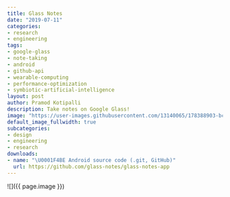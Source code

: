 ```yaml
---
title: Glass Notes
date: "2019-07-11"
categories:
- research
- engineering
tags:
- google-glass
- note-taking
- android
- github-api
- wearable-computing
- performance-optimization
- symbiotic-artificial-intelligence
layout: post
author: Pramod Kotipalli
description: Take notes on Google Glass!
image: "https://user-images.githubusercontent.com/13140065/178388903-bc05d5a4-9f00-4e23-bcf6-134ac1daf3b5.png"
default_image_fullwidth: true
subcategories:
- design
- engineering
- research
downloads:
- name: "\U0001F4BE Android source code (.git, GitHub)"
  url: https://github.com/glass-notes/glass-notes-app
---
```


![]({{ page.image }})
